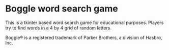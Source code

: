 # Boggle word search game

This is a tkinter based word search game for educational purposes.  Players
try to find words in a 4 by 4 grid of random letters.



Boggle® is a registered trademark of Parker Brothers, a division of Hasbro, Inc.
